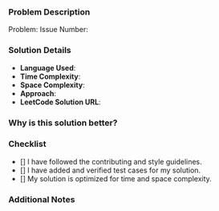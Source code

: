 ### Problem Description

<!-- Provide a brief description of the problem you're solving, including any relevant constraints. -->

Problem: <!-- Number and Name of LeetCode Problem -->
Issue Number: <!-- If there’s an open issue for this problem, link it here (e.g., #123) -->

### Solution Details

-   **Language Used**: <!-- Specify the language (e.g., Python, C++, Java, Rust) -->
-   **Time Complexity**: <!-- Provide the time complexity of your solution -->
-   **Space Complexity**: <!-- Provide the space complexity of your solution -->
-   **Approach**:
      <!-- Describe your approach to solving the problem. Include key algorithms, data structures, and thought process. -->
-   **LeetCode Solution URL**: <!-- Provide LeetCode solution link -->

### Why is this solution better?

<!-- If this solution improves upon a previously submitted solution, explain why it's better (e.g., better time complexity, more efficient memory usage, cleaner code). -->

### Checklist

-   [] I have followed the contributing and style guidelines.
-   [] I have added and verified test cases for my solution.
-   [] My solution is optimized for time and space complexity.

### Additional Notes

<!-- Any additional comments, optimizations, or edge cases handled. -->

